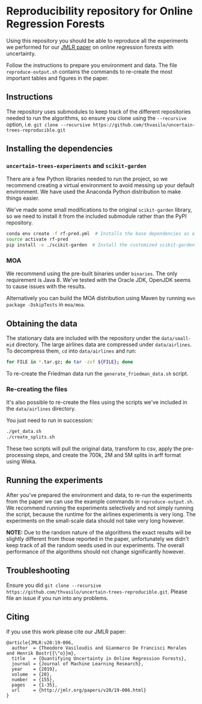 # Reproducibility repository for Online Regression Forests

Using this repository you should be able to reproduce all the experiments
we performed for our [JMLR paper](http://www.jmlr.org/papers/v20/19-006.html) on online regression forests with uncertainty.

Follow the instructions to prepare you environment and data.
The file `reproduce-output.sh` contains the commands to
re-create the most important tables and figures in the
paper.

## Instructions

The repository uses submodules to keep track of the
different repositories needed to run the algorithms,
so ensure you clone using the `--recursive` option,
i.e. `git clone --recursive https://github.com/thvasilo/uncertain-trees-reproducible.git`

## Installing the dependencies

### `uncertain-trees-experiments` and  `scikit-garden`

There are a few Python libraries needed to run the project,
so we recommend creating a virtual environment to avoid
messing up your default environment. We have used the Anaconda
Python distribution to make things easier.

We've made some small modifications to the original
`scikit-garden` library, so we need to install it
from the included submodule rather than the PyPI
repository.

```bash
conda env create -f rf-pred.yml  # Installs the base dependencies as a new virtual env
source activate rf-pred
pip install -e ./scikit-garden  # Install the customized scikit-garden repo.
```

### MOA

We recommend using the pre-built binaries under `binaries`. The only requirement
is Java 8. We've tested with the Oracle JDK, OpenJDK seems to cause issues with the
results.

Alternatively you can build the MOA distribution using Maven by running `mvn package -DskipTests` in `moa/moa`.

## Obtaining the data

The stationary data are included with the repository under the `data/small-mid` directory.
The large airlines data are compressed under `data/airlines`. To decompress them, `cd` into
`data/airlines` and run:
```bash
for FILE in *.tar.gz; do tar -zxf ${FILE}; done
```

To re-create the Friedman data run the `generate_friedman_data.sh` script.

### Re-creating the files

It's also possible to re-create the files
using the scripts we've included in the `data/airlines` directory.

You just need to run in succession:
```bash
./get_data.sh
./create_splits.sh
```

These two scripts will pull the original data, transform to csv,
apply the pre-processing steps, and create the 700k, 2M and 5M splits in arff format using Weka.

## Running the experiments

After you've prepared the environment and data, to re-run the experiments from the paper we can use the example commands
in `reproduce-output.sh`. We recommend running the experiments selectively and not
simply running the script, because the runtime for the airlines experiments is
very long. The experiments on the small-scale data should not take very
long however.

**NOTE:** Due to the random nature of the algorithms the exact results will
be slightly different from those reported in the paper, unfortunately we didn't keep
track of all the random seeds used in our experiments. The overall performance
of the algorithms should not change significantly however.

## Troubleshooting

Ensure you did `git clone --recursive https://github.com/thvasilo/uncertain-trees-reproducible.git`.
Please file an issue if you run into any problems.

## Citing

If you use this work please cite our JMLR paper:

```
@article{JMLR:v20:19-006,
  author  = {Theodore Vasiloudis and Gianmarco De Francisci Morales and Henrik Bostr{{\"o}}m},
  title   = {Quantifying Uncertainty in Online Regression Forests},
  journal = {Journal of Machine Learning Research},
  year    = {2019},
  volume  = {20},
  number  = {155},
  pages   = {1-35},
  url     = {http://jmlr.org/papers/v20/19-006.html}
}
```
